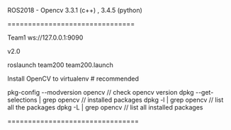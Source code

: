 
ROS2018 -
Opencv 3.3.1 (c++) , 3.4.5 (python)

===============================

Team1
ws://127.0.0.1:9090

v2.0

roslaunch team200 team200.launch

Install OpenCV to virtualenv # recommended

pkg-config --modversion opencv // check opencv version
dpkg --get-selections | grep opencv // installed packages
dpkg -l | grep opencv // list all the packages
dpkg -L | grep opencv // list all installed packages


================================
